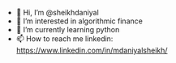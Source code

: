 - 👋 Hi, I’m @sheikhdaniyal
- 👀 I’m interested in algorithmic finance
- 🌱 I’m currently learning python
- 📫 How to reach me linkedin: https://www.linkedin.com/in/mdaniyalsheikh/

<!---
sheikhdaniyal/sheikhdaniyal is a ✨ special ✨ repository because its `README.md` (this file) appears on your GitHub profile.
You can click the Preview link to take a look at your changes.
--->
